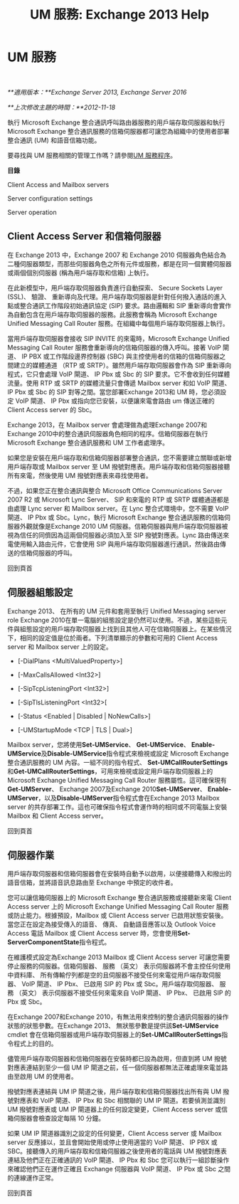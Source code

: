 ﻿---
title: 'UM 服務: Exchange 2013 Help'
TOCTitle: UM 服務
ms:assetid: f36835f2-1e5f-4e5a-88bc-0672af1e3498
ms:mtpsurl: https://technet.microsoft.com/zh-tw/library/Bb125191(v=EXCHG.150)
ms:contentKeyID: 50554106
ms.date: 05/21/2018
mtps_version: v=EXCHG.150
ms.translationtype: MT
---

# UM 服務

 

_**適用版本：**Exchange Server 2013, Exchange Server 2016_

_**上次修改主題的時間：**2012-11-18_

執行 Microsoft Exchange 整合通訊呼叫路由器服務的用戶端存取伺服器和執行 Microsoft Exchange 整合通訊服務的信箱伺服器都可讓您為組織中的使用者部署整合通訊 (UM) 和語音信箱功能。

要尋找與 UM 服務相關的管理工作嗎？請參閱[UM 服務程序](um-services-procedures-exchange-2013-help.md)。

**目錄**

Client Access and Mailbox servers

Server configuration settings

Server operation

## Client Access Server 和信箱伺服器

在 Exchange 2013 中，Exchange 2007 和 Exchange 2010 伺服器角色結合為二種伺服器類型，而那些伺服器角色之所有元件或服務，都是在同一個實體伺服器或兩個個別伺服器 (稱為用戶端存取和信箱) 上執行。

在此新模型中，用戶端存取伺服器負責進行自動探索、 Secure Sockets Layer (SSL)、 驗證、 重新導向及代理。用戶端存取伺服器是針對任何撥入通話的進入點或整合通訊工作階段初始通訊協定 (SIP) 要求。路由邏輯和 SIP 重新導向會實作為自動包含在用戶端存取伺服器的服務。此服務會稱為 Microsoft Exchange Unified Messaging Call Router 服務。在組織中每個用戶端存取伺服器上執行。

當用戶端存取伺服器會接收 SIP INVITE 的來電時，Microsoft Exchange Unified Messaging Call Router 服務會重新導向的信箱伺服器的傳入呼叫。接著 VoIP 閘道、 IP PBX 或工作階段邊界控制器 (SBC) 與主控使用者的信箱的信箱伺服器之間建立的媒體通道 （RTP 或 SRTP）。雖然用戶端存取伺服器會作為 SIP 重新導向程式，它只會處理 VoIP 閘道、 IP Pbx 或 Sbc 的 SIP 要求。它不會收到任何媒體流量。使用 RTP 或 SRTP 的媒體流量只會傳遞 Mailbox server 和如 VoIP 閘道、 IP Pbx 或 Sbc 的 SIP 對等之間。當您部署Exchange 2013和 UM 時，您必須設定 VoIP 閘道、 IP Pbx 或指向您已安裝，以便讓來電會路由 um 傳送正確的 Client Access server 的 Sbc。

Exchange 2013，在 Mailbox server 會處理做為處理Exchange 2007和Exchange 2010中的整合通訊伺服器角色相同的程序。信箱伺服器在執行 Microsoft Exchange 整合通訊服務和 UM 工作者處理序。

如果您是安裝在用戶端存取和信箱伺服器部署整合通訊，您不需要建立關聯或新增用戶端存取或 Mailbox server 至 UM 撥號對應表。用戶端存取和信箱伺服器接聽所有來電，然後使用 UM 撥號對應表來尋找使用者。

不過，如果您正在整合通訊與整合 Microsoft Office Communications Server 2007 R2 或 Microsoft Lync Server、 SIP 和來電的 RTP 或 SRTP 媒體通道都是由處理 Lync server 和 Mailbox server。在 Lync 整合式環境中，您不需要 VoIP 閘道、 IP Pbx 或 Sbc。Lync，執行 Microsoft Exchange 整合通訊服務的信箱伺服器外觀就像是Exchange 2010 UM 伺服器。信箱伺服器與用戶端存取伺服器被視為信任的同儕因為這兩個伺服器必須加入至 SIP 撥號對應表。Lync 路由傳送來電使用輸入路由元件，它會使用 SIP 與用戶端存取伺服器進行通訊，然後路由傳送的信箱伺服器的呼叫。

回到頁首

## 伺服器組態設定

Exchange 2013、 在所有的 UM 元件和套用至執行 Unified Messaging server role Exchange 2010在單一電腦的組態設定是仍然可以使用。不過，某些這些元件與組態設定的用戶端存取伺服器上找到且其他人可在信箱伺服器上。在某些情況下，相同的設定值是位於兩者。下列清單顯示的參數和可用的 Client Access server 和 Mailbox server 上的設定。

  - \[-DialPlans \<MultiValuedProperty\>\]

  - \[-MaxCallsAllowed \<Int32\>\]

  - \[-SipTcpListeningPort \<Int32\>\]

  - \[-SipTlsListeningPort \<Int32\>\[

  - \[-Status \<Enabled | Disabled | NoNewCalls\>\]

  - \[-UMStartupMode \<TCP | TLS | Dual\>\]

Mailbox server，您將使用**Set-UMService**、 **Get-UMService**、 **Enable-UMService**及**Disable-UMService**指令程式來檢視或設定 Microsoft Exchange 整合通訊服務的 UM 內容。一組不同的指令程式、 **Set-UMCallRouterSettings**和**Get-UMCallRouterSettings**，可用來檢視或設定用戶端存取伺服器上的 Microsoft Exchange Unified Messaging Call Router 服務屬性。這可確保現有**Get-UMServer**、 Exchange 2007及Exchange 2010**Set-UMServer**、 **Enable-UMServer**，以及**Disable-UMServer**指令程式會在Exchange 2013 Mailbox server 的共存部署工作。這也可確保指令程式會運作時的相同或不同電腦上安裝 Mailbox 和 Client Access server。

回到頁首

## 伺服器作業

用戶端存取伺服器和信箱伺服器會在安裝時自動予以啟用，以便接聽傳入和撥出的語音信箱，並將語音訊息路由至 Exchange 中預定的收件者。

您可以讓信箱伺服器上的 Microsoft Exchange 整合通訊服務或接聽新來電 Client Access server 上的 Microsoft Exchange Unified Messaging Call Router 服務或防止能力。根據預設，Mailbox 或 Client Access server 已啟用狀態安裝後。當您正在設定為接受傳入的語音、 傳真、 自動語音應答以及 Outlook Voice Access 電話 Mailbox 或 Client Access server 時，您會使用**Set-ServerComponentState**指令程式。

在維護模式設定為Exchange 2013 Mailbox 或 Client Access server 可讓您需要停止服務的伺服器。信箱伺服器、 服務 （英文） 表示伺服器將不會主控任何使用中資料庫、 所有傳輸佇列都是空的且伺服器不接受任何來電從用戶端存取伺服器、 VoIP 閘道、 IP Pbx、 已啟用 SIP 的 Pbx 或 Sbc。用戶端存取伺服器、 服務 （英文） 表示伺服器不接受任何來電來自 VoIP 閘道、 IP Pbx、 已啟用 SIP 的 Pbx 或 Sbc。

在Exchange 2007和Exchange 2010，有無法用來控制的整合通訊伺服器的操作狀態的狀態參數。在Exchange 2013、 無狀態參數是提供該**Set-UMService** cmdlet 會在信箱伺服器或用戶端存取伺服器上的**Set-UMCallRouterSettings**指令程式上的目的。

儘管用戶端存取伺服器和信箱伺服器在安裝時都已設為啟用，但直到將 UM 撥號對應表連結到至少一個 UM IP 閘道之前，任一個伺服器都無法正確處理來電並路由至啟用 UM 的使用者。

撥號對應表連結與 UM IP 閘道之後，用戶端存取和信箱伺服器找出所有與 UM 撥號對應表和 VoIP 閘道、 IP Pbx 和 Sbc 相關聯的 UM IP 閘道。若要偵測並識別 UM 撥號對應表或 UM IP 閘道器上的任何設定變更，Client Access server 或信箱伺服器會檢查設定每隔 10 分鐘。

如果 UM IP 閘道器識別之設定的任何變更，Client Access server 或 Mailbox server 反應據以，並且會開始使用或停止使用適當的 VoIP 閘道、 IP PBX 或 SBC。接聽傳入的用戶端存取和信箱伺服器之後使用者的電話與 UM 撥號對應表連結及他們正在正確通訊的 VoIP 閘道、 IP Pbx 和 Sbc 您可以執行一組診斷操作來確認他們正在運作正確且 Exchange 伺服器與 VoIP 閘道、 IP Pbx 或 Sbc 之間的連線運作正常。

回到頁首

